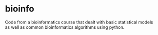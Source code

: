 # bioinfo
Code from a bioinformatics course that dealt with basic statistical models as well as common bioinformatics algorithms using python.
